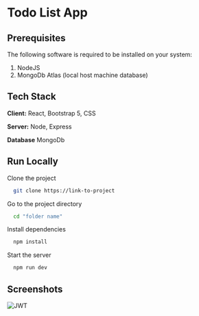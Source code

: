 
# Todo List App



## Prerequisites
The following software is required to be installed on your system:
1. NodeJS
2. MongoDb Atlas (local host machine database)

    
## Tech Stack

**Client:** React, Bootstrap 5, CSS

**Server:** Node, Express

**Database** MongoDb


## Run Locally

Clone the project

```bash
  git clone https://link-to-project
```

Go to the project directory

```bash
  cd "folder name"
```

Install dependencies

```bash
  npm install
```

Start the server

```bash
  npm run dev
```


## Screenshots

![JWT](https://github.com/Chaubeyankit/Tode_App/assets/90557067/953c341f-4219-4c0f-9478-56a0145ec081)

